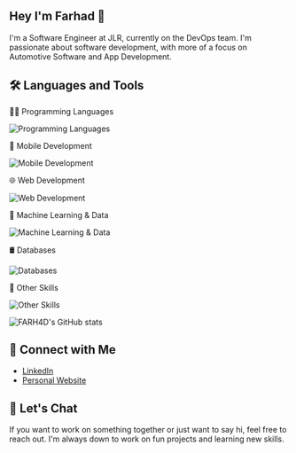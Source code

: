 ## Hey I'm Farhad 🦧

I'm a Software Engineer at JLR, currently on the DevOps team. I'm passionate about software development, with more of a focus on Automotive Software and App Development.

## 🛠️ Languages and Tools

👨‍💻 Programming Languages

![Programming Languages](https://skillicons.dev/icons?i=py,java,cs,js,cpp,php)



📱 Mobile Development

![Mobile Development](https://skillicons.dev/icons?i=androidstudio,kotlin)


🌐 Web Development

![Web Development](https://skillicons.dev/icons?i=html,css,react,sass)


🧠 Machine Learning & Data

![Machine Learning & Data](https://skillicons.dev/icons?i=tensorflow,pytorch)


🛢️ Databases

![Databases](https://skillicons.dev/icons?i=mysql,mongodb)


🤖 Other Skills

![Other Skills](https://skillicons.dev/icons?i=docker,raspberrypi,gitlab)


![FARH4D's GitHub stats](https://github-readme-stats.vercel.app/api?username=FARH4D&show_icons=true&theme=radical)

## 🔗 Connect with Me

- [LinkedIn](https://www.linkedin.com/in/farhad-ahmed-8a1a30227/)
- [Personal Website](https://farhad-dev.netlify.app/)


## 💬 Let's Chat

If you want to work on something together or just want to say hi, feel free to reach out. I'm always down to work on fun projects and learning new skills.

